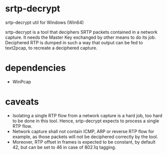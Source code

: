 # srtp-decrypt
srtp-decrypt util for Windows (Win64)

srtp-decrypt is a tool that deciphers SRTP packets contained in a network capture. It needs the Master Key exchanged by other means to do its job.
Deciphered RTP is dumped in such a way that output can be fed to text2pcap, to recreate a deciphered capture.

dependencies
============
- WinPcap

caveats
=======
- Isolating a single RTP flow from a network capture is a hard job, too hard to be done in this tool. Hence, srtp-decrypt expects to process a single RTP flow.
- Network capture shall not contain ICMP, ARP or reverse RTP flow for example, as those packets will not be deciphered correctly by the tool.
- Moreover, RTP offset in frames is expected to be constant, by default 42, but can be set to 46 in case of 802.1q tagging.
